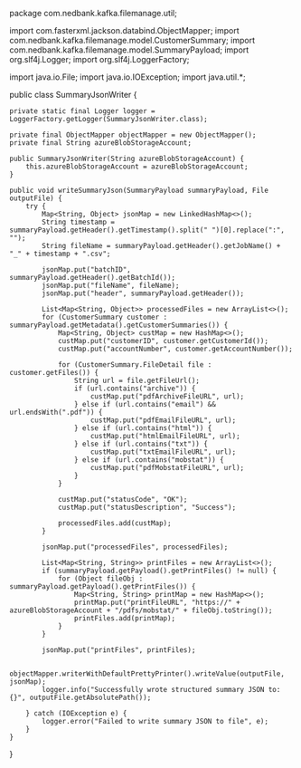 package com.nedbank.kafka.filemanage.util;

import com.fasterxml.jackson.databind.ObjectMapper;
import com.nedbank.kafka.filemanage.model.CustomerSummary;
import com.nedbank.kafka.filemanage.model.SummaryPayload;
import org.slf4j.Logger;
import org.slf4j.LoggerFactory;

import java.io.File;
import java.io.IOException;
import java.util.*;

public class SummaryJsonWriter {

    private static final Logger logger = LoggerFactory.getLogger(SummaryJsonWriter.class);

    private final ObjectMapper objectMapper = new ObjectMapper();
    private final String azureBlobStorageAccount;

    public SummaryJsonWriter(String azureBlobStorageAccount) {
        this.azureBlobStorageAccount = azureBlobStorageAccount;
    }

    public void writeSummaryJson(SummaryPayload summaryPayload, File outputFile) {
        try {
            Map<String, Object> jsonMap = new LinkedHashMap<>();
            String timestamp = summaryPayload.getHeader().getTimestamp().split(" ")[0].replace(":", "");
            String fileName = summaryPayload.getHeader().getJobName() + "_" + timestamp + ".csv";

            jsonMap.put("batchID", summaryPayload.getHeader().getBatchId());
            jsonMap.put("fileName", fileName);
            jsonMap.put("header", summaryPayload.getHeader());

            List<Map<String, Object>> processedFiles = new ArrayList<>();
            for (CustomerSummary customer : summaryPayload.getMetadata().getCustomerSummaries()) {
                Map<String, Object> custMap = new HashMap<>();
                custMap.put("customerID", customer.getCustomerId());
                custMap.put("accountNumber", customer.getAccountNumber());

                for (CustomerSummary.FileDetail file : customer.getFiles()) {
                    String url = file.getFileUrl();
                    if (url.contains("archive")) {
                        custMap.put("pdfArchiveFileURL", url);
                    } else if (url.contains("email") && url.endsWith(".pdf")) {
                        custMap.put("pdfEmailFileURL", url);
                    } else if (url.contains("html")) {
                        custMap.put("htmlEmailFileURL", url);
                    } else if (url.contains("txt")) {
                        custMap.put("txtEmailFileURL", url);
                    } else if (url.contains("mobstat")) {
                        custMap.put("pdfMobstatFileURL", url);
                    }
                }

                custMap.put("statusCode", "OK");
                custMap.put("statusDescription", "Success");

                processedFiles.add(custMap);
            }

            jsonMap.put("processedFiles", processedFiles);

            List<Map<String, String>> printFiles = new ArrayList<>();
            if (summaryPayload.getPayload().getPrintFiles() != null) {
                for (Object fileObj : summaryPayload.getPayload().getPrintFiles()) {
                    Map<String, String> printMap = new HashMap<>();
                    printMap.put("printFileURL", "https://" + azureBlobStorageAccount + "/pdfs/mobstat/" + fileObj.toString());
                    printFiles.add(printMap);
                }
            }

            jsonMap.put("printFiles", printFiles);

            objectMapper.writerWithDefaultPrettyPrinter().writeValue(outputFile, jsonMap);
            logger.info("Successfully wrote structured summary JSON to: {}", outputFile.getAbsolutePath());

        } catch (IOException e) {
            logger.error("Failed to write summary JSON to file", e);
        }
    }
}
